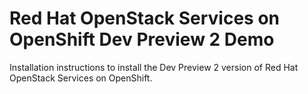 # Red Hat OpenStack Services on OpenShift Dev Preview 2 Demo
Installation instructions to install the Dev Preview 2 version
of Red Hat OpenStack Services on OpenShift.
